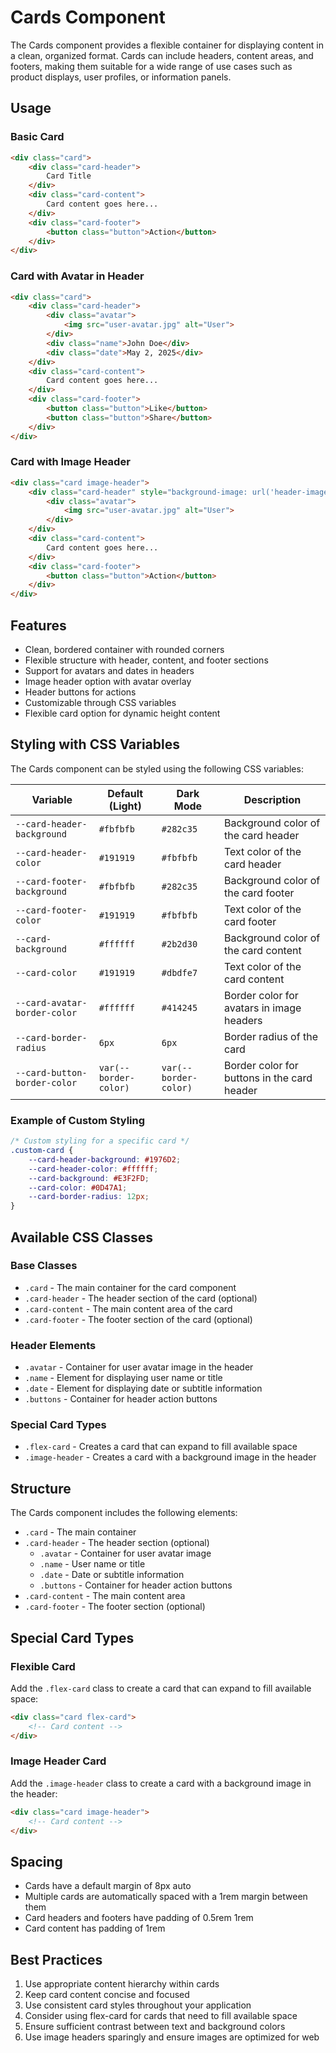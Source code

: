 # Cards Component

The Cards component provides a flexible container for displaying content in a clean, organized format. Cards can include headers, content areas, and footers, making them suitable for a wide range of use cases such as product displays, user profiles, or information panels.

## Usage

### Basic Card

```html
<div class="card">
    <div class="card-header">
        Card Title
    </div>
    <div class="card-content">
        Card content goes here...
    </div>
    <div class="card-footer">
        <button class="button">Action</button>
    </div>
</div>
```

### Card with Avatar in Header

```html
<div class="card">
    <div class="card-header">
        <div class="avatar">
            <img src="user-avatar.jpg" alt="User">
        </div>
        <div class="name">John Doe</div>
        <div class="date">May 2, 2025</div>
    </div>
    <div class="card-content">
        Card content goes here...
    </div>
    <div class="card-footer">
        <button class="button">Like</button>
        <button class="button">Share</button>
    </div>
</div>
```

### Card with Image Header

```html
<div class="card image-header">
    <div class="card-header" style="background-image: url('header-image.jpg')">
        <div class="avatar">
            <img src="user-avatar.jpg" alt="User">
        </div>
    </div>
    <div class="card-content">
        Card content goes here...
    </div>
    <div class="card-footer">
        <button class="button">Action</button>
    </div>
</div>
```

## Features

- Clean, bordered container with rounded corners
- Flexible structure with header, content, and footer sections
- Support for avatars and dates in headers
- Image header option with avatar overlay
- Header buttons for actions
- Customizable through CSS variables
- Flexible card option for dynamic height content

## Styling with CSS Variables

The Cards component can be styled using the following CSS variables:

| Variable | Default (Light) | Dark Mode | Description |
| -------- | --------------- | --------- | ----------- |
| `--card-header-background` | `#fbfbfb` | `#282c35` | Background color of the card header |
| `--card-header-color` | `#191919` | `#fbfbfb` | Text color of the card header |
| `--card-footer-background` | `#fbfbfb` | `#282c35` | Background color of the card footer |
| `--card-footer-color` | `#191919` | `#fbfbfb` | Text color of the card footer |
| `--card-background` | `#ffffff` | `#2b2d30` | Background color of the card content |
| `--card-color` | `#191919` | `#dbdfe7` | Text color of the card content |
| `--card-avatar-border-color` | `#ffffff` | `#414245` | Border color for avatars in image headers |
| `--card-border-radius` | `6px` | `6px` | Border radius of the card |
| `--card-button-border-color` | `var(--border-color)` | `var(--border-color)` | Border color for buttons in the card header |

### Example of Custom Styling

```css
/* Custom styling for a specific card */
.custom-card {
    --card-header-background: #1976D2;
    --card-header-color: #ffffff;
    --card-background: #E3F2FD;
    --card-color: #0D47A1;
    --card-border-radius: 12px;
}
```

## Available CSS Classes

### Base Classes
- `.card` - The main container for the card component
- `.card-header` - The header section of the card (optional)
- `.card-content` - The main content area of the card
- `.card-footer` - The footer section of the card (optional)

### Header Elements
- `.avatar` - Container for user avatar image in the header
- `.name` - Element for displaying user name or title
- `.date` - Element for displaying date or subtitle information
- `.buttons` - Container for header action buttons

### Special Card Types
- `.flex-card` - Creates a card that can expand to fill available space
- `.image-header` - Creates a card with a background image in the header

## Structure

The Cards component includes the following elements:

- `.card` - The main container
- `.card-header` - The header section (optional)
  - `.avatar` - Container for user avatar image
  - `.name` - User name or title
  - `.date` - Date or subtitle information
  - `.buttons` - Container for header action buttons
- `.card-content` - The main content area
- `.card-footer` - The footer section (optional)

## Special Card Types

### Flexible Card

Add the `.flex-card` class to create a card that can expand to fill available space:

```html
<div class="card flex-card">
    <!-- Card content -->
</div>
```

### Image Header Card

Add the `.image-header` class to create a card with a background image in the header:

```html
<div class="card image-header">
    <!-- Card content -->
</div>
```

## Spacing

- Cards have a default margin of 8px auto
- Multiple cards are automatically spaced with a 1rem margin between them
- Card headers and footers have padding of 0.5rem 1rem
- Card content has padding of 1rem

## Best Practices

1. Use appropriate content hierarchy within cards
2. Keep card content concise and focused
3. Use consistent card styles throughout your application
4. Consider using flex-card for cards that need to fill available space
5. Ensure sufficient contrast between text and background colors
6. Use image headers sparingly and ensure images are optimized for web